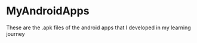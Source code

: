 # MyAndroidApps
These are the .apk files of the android apps that I developed in my learning journey

